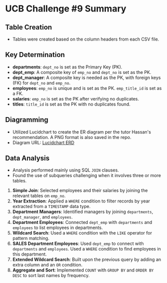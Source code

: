 
# UCB Challenge #9 Summary

## Table Creation
- Tables were created based on the column headers from each CSV file.

## Key Determination
- **departments**: `dept_no` is set as the Primary Key (PK).
- **dept_emp**: A composite key of `emp_no` and `dept_no` is set as the PK.
- **dept_manager**: A composite key is needed as the PK, with foreign keys (FK) for `dept_no` and `emp_no`.
- **employees**: `emp_no` is unique and is set as the PK. `emp_title_id` is set as a FK.
- **salaries**: `emp_no` is set as the PK after verifying no duplicates.
- **titles**: `title_id` is set as the PK with no duplicates found.

## Diagramming
- Utilized Lucidchart to create the ER diagram per the tutor Hassan's recommendation. A PNG format is also saved in the repo.
- Diagram URL: [Lucidchart ERD](https://lucid.app/lucidchart/346d0d16-2fad-4fe9-b189-7a41b01cf612/edit?viewport_loc=-477%2C1054%2C2218%2C1045%2C0_0&invitationId=inv_0fc68ef1-c50c-4c51-b097-ed08d59af768)

## Data Analysis
- Analysis performed mainly using SQL `JOIN` clauses.
- Found the use of subqueries challenging when it involves three or more tables.

1. **Simple Join**: Selected employees and their salaries by joining the relevant tables on `emp_no`.
2. **Year Extraction**: Applied a `WHERE` condition to filter records by year extracted from a `TIMESTAMP` data type.
3. **Department Managers**: Identified managers by joining `departments`, `dept_manager`, and `employees`.
4. **Department Employees**: Connected `dept_emp` with `departments` and `employees` to list employees in departments.
5. **Wildcard Search**: Used a `WHERE` condition with the `LIKE` operator for pattern matching.
6. **SALES Department Employees**: Used `dept_emp` to connect with `departments` and `employees`. Used a `WHERE` condition to find employees in this department.
7. **Extended Wildcard Search**: Built upon the previous query by adding an extra column and an `OR` condition.
8. **Aggregate and Sort**: Implemented `COUNT` with `GROUP BY` and `ORDER BY DESC` to sort last names by frequency.

